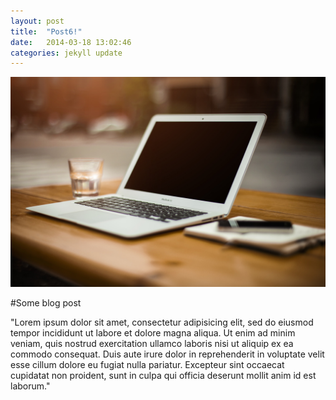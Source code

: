 ```yaml
---
layout: post
title:  "Post6!"
date:   2014-03-18 13:02:46
categories: jekyll update
---
```

<span id="imageholder"><img id="sample" src="/assets/image2.jpg"></span>

#Some blog post

"Lorem ipsum dolor sit amet, consectetur adipisicing elit, sed do eiusmod tempor incididunt ut labore et dolore magna aliqua. Ut enim ad minim veniam, quis nostrud exercitation ullamco laboris nisi ut aliquip ex ea commodo consequat. Duis aute irure dolor in reprehenderit in voluptate velit esse cillum dolore eu fugiat nulla pariatur. Excepteur sint occaecat cupidatat non proident, sunt in culpa qui officia deserunt mollit anim id est laborum."
